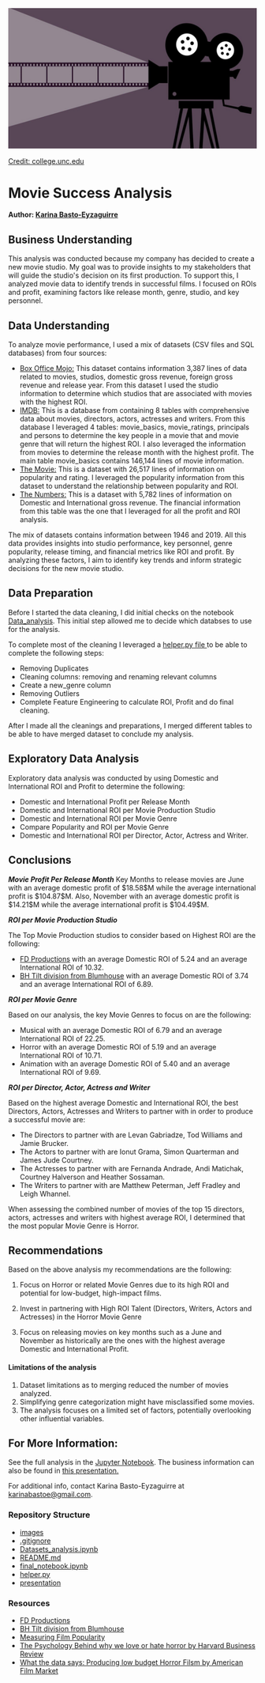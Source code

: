 <img src="images/film1.jpg">

[Credit: college.unc.edu](https://college.unc.edu/2020/05/take-a-film-adventure/)

# Movie Success Analysis 

**Author: <a href="https://www.linkedin.com/in/karina-basto-eyzaguirre-203a0445/"> Karina Basto-Eyzaguirre</a>**

## Business Understanding
This analysis was conducted because my company has decided to create a new movie studio. My goal was to provide insights to my stakeholders that will guide the studio's decision on its first production. To support this, I analyzed movie data to identify trends in successful films. I focused on ROIs and profit, examining factors like release month, genre, studio, and key personnel.

## Data Understanding
To analyze movie performance, I used a mix of datasets (CSV files and SQL databases) from four sources: 
- <a href="https://www.boxofficemojo.com/">Box Office Mojo:</a> This dataset contains information 3,387 lines of data related to movies, studios, domestic gross revenue, foreign gross revenue and release year. From this dataset I used the studio information to determine which studios that are associated with movies with the highest ROI.
- <a href="https://www.imdb.com/">IMDB:</a> This is a database from containing 8 tables with comprehensive data about movies, directors, actors, actresses and writers. From this database I leveraged 4 tables: movie_basics, movie_ratings, principals and persons to determine the key people in a movie that and movie genre that will return the highest ROI. I also leveraged the information from movies to determine the release month with the highest profit. The main table movie_basics contains 146,144 lines of movie information.
- <a href="https://www.themoviedb.org/">The Movie:</a> This is a dataset with 26,517 lines of information on popularity and rating. I leveraged the popularity information from this dataset to understand the relationship between popularity and ROI.
- <a href="https://www.the-numbers.com/">The Numbers:</a> This is a dataset with 5,782 lines of information on Domestic and International gross revenue. The financial information from this table was the one that I leveraged for all the profit and ROI analysis.

The mix of datasets contains information between 1946 and 2019. All this data provides insights into studio performance, key personnel, genre popularity, release timing, and financial metrics like ROI and profit. By analyzing these factors, I aim to identify key trends and inform strategic decisions for the new movie studio.

## Data Preparation
Before I started the data cleaning, I did initial checks on the notebook <a href="https://github.com/KBE25/movie_analysis/blob/main/Datasets_analysis.ipynb">Data_analysis</a>. This initial step allowed me to decide which databses to use for the analysis.

To complete most of the cleaning I leveraged a <a href="https://github.com/KBE25/movie_analysis/blob/main/helper.py"> helper.py file </a> to be able to complete the following steps:
- Removing Duplicates
- Cleaning columns: removing and renaming relevant columns
- Create a new_genre column
- Removing Outliers
- Complete Feature Engineering to calculate ROI, Profit and do final cleaning.

After I made all the cleanings and preparations, I merged different tables to be able to have merged dataset to conclude my analysis.

## Exploratory Data Analysis
Exploratory data analysis was conducted by using Domestic and International ROI and Profit to determine the following:
- Domestic and International Profit per Release Month
- Domestic and International ROI per Movie Production Studio
- Domestic and International ROI per Movie Genre
- Compare Popularity and ROI per Movie Genre
- Domestic and International ROI per Director, Actor, Actress and Writer.

## Conclusions
***Movie Profit Per Release Month***
Key Months to release movies are June with an average domestic profit of \$18.58\$M while the average international profit is \$104.87\$M. Also, November with an average domestic profit is \$14.21\$M while the average international profit is \$104.49\$M.

***ROI per Movie Production Studio***

The Top Movie Production studios to consider based on Highest ROI are the following:
- <a href="https://www.fd1.com/">FD Productions</a> with an average Domestic ROI of 5.24 and an average International ROI of 10.32. 
- <a href="https://www.blumhouse.com/films">BH Tilt division from Blumhouse</a> with an average Domestic ROI of 3.74 and an average International ROI of 6.89.
  
***ROI per Movie Genre***

Based on our analysis, the key Movie Genres to focus on are the following:
- Musical with an average Domestic ROI of 6.79 and an average International ROI of 22.25.
- Horror with an average Domestic ROI of 5.19 and an average International ROI of 10.71.
- Animation with an average Domestic ROI of 5.40 and an average International ROI of 9.69.

***ROI per Director, Actor, Actress and Writer***

Based on the highest average Domestic and International ROI, the best Directors, Actors, Actresses and Writers to partner with in order to produce a successful movie are:
- The Directors to partner with are Levan Gabriadze, Tod Williams and Jamie Brucker.
- The Actors to partner with are Ionut Grama, Simon Quarterman and James Jude Courtney.
- The Actresses to partner with are Fernanda Andrade, Andi Matichak, Courtney Halverson and Heather Sossaman.
- The Writers to partner with are Matthew Peterman, Jeff Fradley and Leigh Whannel.

When assessing the combined number of movies of the top 15 directors, actors, actresses and writers with highest average ROI, I determined that the most popular Movie Genre is Horror.

## Recommendations
Based on the above analysis my recommendations are the following:

1. Focus on Horror or related Movie Genres due to its high ROI and potential for low-budget, high-impact films.
   
2. Invest in partnering with High ROI Talent (Directors, Writers, Actors and Actresses) in the Horror Movie Genre

3. Focus on releasing movies on key months such as a June and November as historically are the ones with the highest average Domestic and International Profit.

#### Limitations of the analysis
1. Dataset limitations as to merging reduced the number of movies analyzed.
2. Simplifying genre categorization might have misclassified some movies.
3. The analysis focuses on a limited set of factors, potentially overlooking other influential variables.
   
## For More Information:
See the full analysis in the <a href="https://github.com/KBE25/movie_analysis/blob/main/final_notebook.ipynb">Jupyter Notebook</a>.
The business information can also be found in <a href="https://github.com/KBE25/movie_analysis/blob/main/presentation.pdf">this presentation. </a>

For additional info, contact Karina Basto-Eyzaguirre at karinabastoe@gmail.com.

### Repository Structure
- <a href="https://github.com/KBE25/movie_analysis/tree/main/images"> images </a>
- <a href="https://github.com/KBE25/movie_analysis/blob/main/.gitignore"> .gitignore </a>
- <a href="https://github.com/KBE25/movie_analysis/blob/main/Datasets_analysis.ipynb"> Datasets_analysis.ipynb </a>
- <a href="https://github.com/KBE25/movie_analysis/blob/main/README.md"> README.md </a>
- <a href="https://github.com/KBE25/movie_analysis/blob/main/final_notebook.ipynb"> final_notebook.ipynb </a>
- <a href="https://github.com/KBE25/movie_analysis/blob/main/helper.py"> helper.py </a>
- <a href="https://github.com/KBE25/movie_analysis/blob/main/presentation.pdf"> presentation </a>

### Resources
- <a href="https://www.fd1.com/">FD Productions</a>
- <a href="https://www.blumhouse.com/films">BH Tilt division from Blumhouse</a>
- <a href="https://d-nb.info/1234464950/34#:~:text=Film%20popularity%20is%20an%20important,to%20direct%20and%20satisfy%20them."> Measuring Film Popularity</a>
- <a href="https://hbr.org/2021/10/the-psychology-behind-why-we-love-or-hate-horror#:~:text=For%20instance%2C%20watching%20a%20horror,parts%20of%20the%20human%20condition."> The Psychology Behind why we love or hate horror by Harvard Business Review</a>
- <a href="https://americanfilmmarket.com/what-the-data-says-producing-low-budget-horror-films/"> What the data says: Producing low budget Horror Filsm by American Film Market</a>